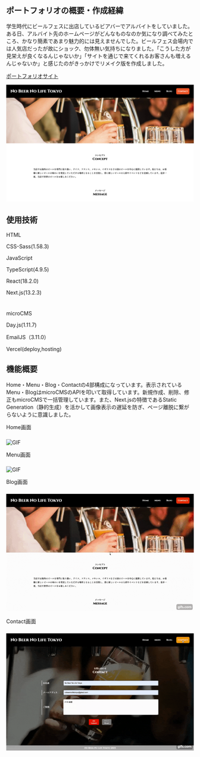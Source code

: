 ## ポートフォリオの概要・作成経緯

学生時代にビールフェスに出店しているビアバーでアルバイトをしていました。ある日、アルバイト先のホームページがどんなものなのか気になり調べてみたところ、かなり簡素であまり魅力的には見えませんでした。ビールフェス会場内では人気店だったが故にショック、勿体無い気持ちになりました。「こうした方が見栄えが良くなるんじゃないか」「サイトを通じで来てくれるお客さんも増えるんじゃないか」と感じたのがきっかけでリメイク版を作成しました。

[ポートフォリオサイト](https://nobeernolifetokyo.com/)

![PF](/public/image/readme/home.png)

## 使用技術

HTML

CSS-Sass(1.58.3)

JavaScript

TypeScript(4.9.5)

React(18.2.0)

Next.js(13.2.3)
#
microCMS

Day.js(1.11.7)

EmailJS（3.11.0）

Vercel(deploy,hosting)

## 機能概要

Home・Menu・Blog・Contactの4部構成になっています。表示されているMenu・BlogはmicroCMSのAPIを叩いて取得しています。新規作成、削除、修正もmicroCMSで一括管理しています。また、Next.jsの特徴であるStatic Generation（静的生成）を活かして画像表示の遅延を防ぎ、ページ離脱に繋がらないように意識しました。

Home画面
###
![GIF](/public/image/readme/home.gif)

Menu画面
###
![GIF](/public/image/readme/menu.gif)

Blog画面
###
![GIF](/public/image/readme/blog.gif)

Contact画面
###
![GIF](/public/image/readme/contact.gif)
